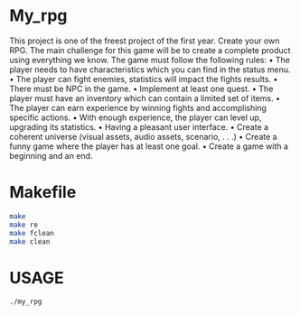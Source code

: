 # My_rpg
This project is one of the freest project of the first year. Create your own RPG.
The main challenge for this game will be to create a complete product using everything we know.
The game must follow the following rules:
• The player needs to have characteristics which you can find in the status menu.
• The player can fight enemies, statistics will impact the fights results.
• There must be NPC in the game.
• Implement at least one quest.
• The player must have an inventory which can contain a limited set of items.
• The player can earn experience by winning fights and accomplishing specific actions.
• With enough experience, the player can level up, upgrading its statistics.
• Having a pleasant user interface.
• Create a coherent universe (visual assets, audio assets, scenario, . . .)
• Create a funny game where the player has at least one goal.
• Create a game with a beginning and an end.

# Makefile
```bash
make
make re
make fclean
make clean
```

# USAGE
```bash
./my_rpg
```
